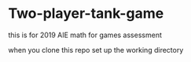# Two-player-tank-game
this is for 2019 AIE math for games assessment

when you clone this repo set up the working directory
